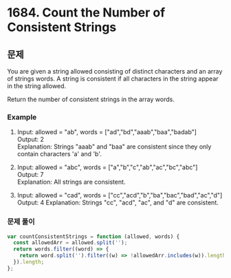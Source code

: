 # 1684. Count the Number of Consistent Strings

## 문제

You are given a string allowed consisting of distinct characters and an array of strings words. A string is consistent if all characters in the string appear in the string allowed.

Return the number of consistent strings in the array words.

### Example

1. Input: allowed = "ab", words = ["ad","bd","aaab","baa","badab"]  
   Output: 2  
   Explanation: Strings "aaab" and "baa" are consistent since they only contain characters 'a' and 'b'.

2. Input: allowed = "abc", words = ["a","b","c","ab","ac","bc","abc"]  
   Output: 7  
   Explanation: All strings are consistent.

3. Input: allowed = "cad", words = ["cc","acd","b","ba","bac","bad","ac","d"]  
   Output: 4
   Explanation: Strings "cc", "acd", "ac", and "d" are consistent.

### 문제 풀이

```js
var countConsistentStrings = function (allowed, words) {
  const allowedArr = allowed.split('');
  return words.filter((word) => {
    return word.split('').filter((w) => !allowedArr.includes(w)).length === 0;
  }).length;
};
```
